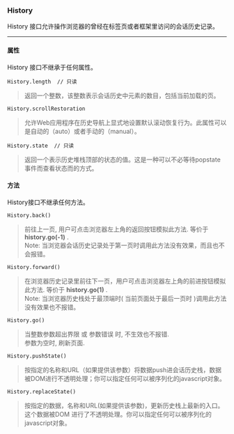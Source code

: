 [注释]:
  https://developer.mozilla.org/zh-CN/docs/Web/API/History

### History
History 接口允许操作浏览器的曾经在标签页或者框架里访问的会话历史记录。

---

#### 属性
History 接口不继承于任何属性。
```
History.length  // 只读
```
> 返回一个整数，该整数表示会话历史中元素的数目，包括当前加载的页。


```
History.scrollRestoration
```
> 允许Web应用程序在历史导航上显式地设置默认滚动恢复行为。此属性可以是自动的（auto）或者手动的（manual）。

```
History.state  // 只读
```
> 返回一个表示历史堆栈顶部的状态的值。这是一种可以不必等待popstate 事件而查看状态而的方式。

#### 方法
History接口不继承任何方法。

```
History.back()
```
> 前往上一页, 用户可点击浏览器左上角的返回按钮模拟此方法. 等价于  __history.go(-1)__ .  
> Note: 当浏览器会话历史记录处于第一页时调用此方法没有效果，而且也不会报错。

```
History.forward()
```
> 在浏览器历史记录里前往下一页，用户可点击浏览器左上角的前进按钮模拟此方法. 等价于 __history.go(1)__ .  
> Note: 当浏览器历史栈处于最顶端时( 当前页面处于最后一页时 )调用此方法没有效果也不报错。

```
History.go()
```
> 当整数参数超出界限 或 参数错误 时, 不生效也不报错.  
> 参数为空时, 刷新页面.  

```
History.pushState()
```
> 按指定的名称和URL（如果提供该参数）将数据push进会话历史栈，数据被DOM进行不透明处理；你可以指定任何可以被序列化的javascript对象。

```
History.replaceState()
```
> 按指定的数据，名称和URL(如果提供该参数)，更新历史栈上最新的入口。这个数据被DOM 进行了不透明处理。你可以指定任何可以被序列化的javascript对象。


